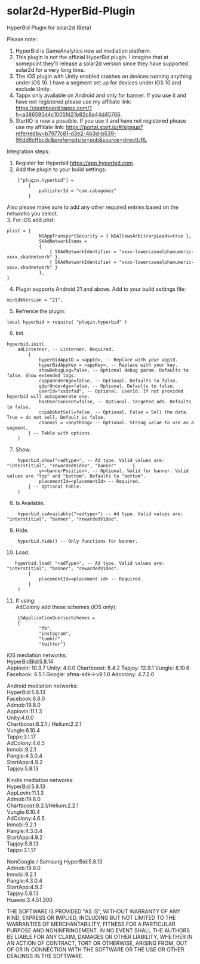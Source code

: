 # solar2d-HyperBid-Plugin
HyperBid Plugin for solar2d (Beta)   

Please note:   
1. HyperBid is GameAnalytics new ad mediation platform.   
2. This plugin is not the official HyperBid plugin. I imagine that at somepoint they'll release a solar2d version since they have supported solar2d for a very long time.   
3. The iOS plugin with Unity enabled crashes on devices running anything under iOS 10. I have a segment set up for devices under iOS 10 and exclude Unity.   
4. Tappx only available on Android and only for banner. If you use it and have not registered please use my affiliate link:
https://dashboard.tappx.com/?h=a386595d4c1005fd21b82c8a44d45766.  
5. StartIO is now a possible. If you use it and have not registered please use my affiliate link:
https://portal.start.io/#/signup?referredby=b7977c81-d3e2-4b3d-b539-96dd6cffbcdc&preferredsite=pub&source=directURL 

Integration steps:   
1. Register for Hyperbid https://app.hyperbid.com.   
2. Add the plugin to your build settings:    
```
    ["plugin.hyperbid"] = 
        {
            publisherId = "com.cabagomez"
        }

```   
Also please make sure to add any other required entries based on the networks you select.   
3. For iOS add plist:   
```
plist = {
            NSAppTransportSecurity = { NSAllowsArbitraryLoads=true },
            SKAdNetworkItems = 
            {
                { SKAdNetworkIdentifier = "xxxx-lowercasealphanumeric-xxxx.skadnetwork" },
                { SKAdNetworkIdentifier = "xxxx-lowercasealphanumeric-xxxx.skadnetwork" }
            },
}
```   
4. Plugin supports Android 21 and above. Add to your build settings file:
```
minSdkVersion = "21",
```   
5. Refrence the plugin:
```
local hyperbid = require( "plugin.hyperbid" )
```   
6. Init. 
```
hyperbid.init(
    adListerner, -- Listerner. Required.
        {
            hyperBidAppID = <appId>, -- Replace with your appId.
            hyperBidAppKey = <appKey>, -- Replace with your key.
            showDebugLog=false, -- Optional debug param. Defaults to false. Show extended logs.
            coppaUnderAge=false, -- Optional. Defaults to false.
            gdprUnderAge=false, -- Optional. Defaults to false.
            userId="xsdsfsd", -- Optional. UserId. If not provided hyperbid will autogenerate one.
            hasUserConsent=false, -- Optional. Targeted ads. Defaults to false.
            ccpaDoNotSell=false, -- Optional. False = Sell the data. True = do not sell. Default is false.
            channel = <anything> -- Optional. String value to use as a segment.
        } -- Table with options.
    )
```   
7. Show.
```
    hyperbid.show("<adtype>", -- Ad type. Valid values are: "interstitial", "rewardedVideo", "banner"      {
            y=<bannerPosition>, -- Optional. Valid for banner. Valid values are "top" and "bottom". Defaults to "bottom".
            placementId=<placementId> -- Required.
        } -- Optional table.
    )
```

8. Is Available.
```
    hyperbid.isAvailable("<adtype>") -- Ad type. Valid values are: "interstitial", "banner", "rewardedVideo".
```  
9. Hide.
```
    hyperbid.hide() -- Only functions for banner.
```

10. Load.
```
   hyperbid.load( "<adType>", -- Ad type. Valid values are: "interstitial", "banner", "rewardedVideo".
        {
            placementId=<placement id> -- Required.
        } 
    ) 
```    
11. If using:   
AdColony add these schemes (iOS only):   
```
    LSApplicationQueriesSchemes = 
    {   
            "fb",
            "instagram",
            "tumblr",
            "twitter"}
```   

iOS mediation networks:   
    HyperBidBid:5.8.14  	
    Applovin: 10.3.7
    Unity: 4.0.0
    Chartboost: 8.4.2
    Tapjoy: 12.9.1
    Vungle: 6.10.6
    Facebook: 6.5.1
    Google: afma-sdk-i-v9.1.0
    Adcolony: 4.7.2.0
 

Android mediation networks:   
    HyperBid:5.8.13   
    Facebook:6.8.0  
    Admob:19.8.0   
    Applovin:11.1.3  
    Unity:4.0.0  
    Chartboost:8.2.1 / Helium:2.2.1   
    Vungle:6.10.4  
    Tappx:3.1.17   
    AdColony:4.6.5      
    Inmobi:9.2.1   
    Pangle:4.3.0.4    
    StartApp:4.9.2   
    Tapjoy:5.8.13   

Kindle mediation networks:   
    HyperBid:5.8.13  
    AppLovin:11.1.3   
    Admob:19.8.0   
    Chartboost:8.2.1/Helium:2.2.1      
    Vungle:6.10.4   
    AdColony:4.6.5      
    Inmobi:9.2.1  
    Pangle:4.3.0.4   
    StartApp:4.9.2   
    Tapjoy:5.8.13    
    Tappx:3.1.17  

NonGoogle / Samsung
    HyperBid:5.8.13   
    Admob:19.8.0      
    Inmobi:9.2.1  
    Pangle:4.3.0.4   
    StartApp:4.9.2   
    Tapjoy:5.8.13   
    Huawei:3.4.51.300   


THE SOFTWARE IS PROVIDED "AS IS", WITHOUT WARRANTY OF ANY KIND, EXPRESS OR
IMPLIED, INCLUDING BUT NOT LIMITED TO THE WARRANTIES OF MERCHANTABILITY,
FITNESS FOR A PARTICULAR PURPOSE AND NONINFRINGEMENT. IN NO EVENT SHALL THE
AUTHORS BE LIABLE FOR ANY CLAIM, DAMAGES OR OTHER
LIABILITY, WHETHER IN AN ACTION OF CONTRACT, TORT OR OTHERWISE, ARISING FROM,
OUT OF OR IN CONNECTION WITH THE SOFTWARE OR THE USE OR OTHER DEALINGS IN THE
SOFTWARE.
